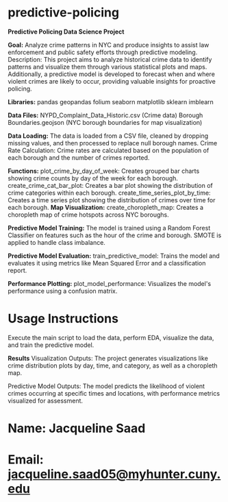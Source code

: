 # predictive-policing

**Predictive Policing Data Science Project**

**Goal:** Analyze crime patterns in NYC and produce insights to assist law enforcement and public safety efforts through predictive modeling.
Description: This project aims to analyze historical crime data to identify patterns and visualize them through various statistical plots and maps. Additionally, a predictive model is developed to forecast when and where violent crimes are likely to occur, providing valuable insights for proactive policing.

**Libraries:**
pandas
geopandas
folium
seaborn
matplotlib
sklearn
imblearn

**Data Files:**
NYPD_Complaint_Data_Historic.csv (Crime data)
Borough Boundaries.geojson (NYC borough boundaries for map visualization)

**Data Loading:**
The data is loaded from a CSV file, cleaned by dropping missing values, and then processed to replace null borough names.
Crime Rate Calculation: Crime rates are calculated based on the population of each borough and the number of crimes reported.

**Functions:**
plot_crime_by_day_of_week: Creates grouped bar charts showing crime counts by day of the week for each borough.
create_crime_cat_bar_plot: Creates a bar plot showing the distribution of crime categories within each borough.
create_time_series_plot_by_time: Creates a time series plot showing the distribution of crimes over time for each borough.
**Map Visualization:**
create_choropleth_map: Creates a choropleth map of crime hotspots across NYC boroughs.

**Predictive Model Training:**
The model is trained using a Random Forest Classifier on features such as the hour of the crime and borough. SMOTE is applied to handle class imbalance.

**Predictive Model Evaluation:**
train_predictive_model: Trains the model and evaluates it using metrics like Mean Squared Error and a classification report.

**Performance Plotting:**
plot_model_performance: Visualizes the model's performance using a confusion matrix.

# **Usage Instructions**
Execute the main script to load the data, perform EDA, visualize the data, and train the predictive model.

**Results**
Visualization Outputs:
The project generates visualizations like crime distribution plots by day, time, and category, as well as a choropleth map.

Predictive Model Outputs:
The model predicts the likelihood of violent crimes occurring at specific times and locations, with performance metrics visualized for assessment.

# Name: Jacqueline Saad
# Email: jacqueline.saad05@myhunter.cuny.edu
